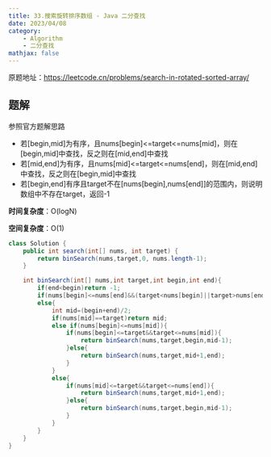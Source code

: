 ```yaml
---
title: 33.搜索旋转排序数组 - Java 二分查找
date: 2023/04/08
category: 
    - Algorithm
    - 二分查找
mathjax: false
---
```

原题地址：https://leetcode.cn/problems/search-in-rotated-sorted-array/

## 题解
参照官方题解思路
- 若[begin,mid]为有序，且nums[begin]<=target<=nums[mid]，则在[begin,mid]中查找，反之则在[mid,end]中查找
- 若[mid,end]为有序，且nums[mid]<=target<=nums[end]，则在[mid,end]中查找，反之则在[begin,mid]中查找
- 若[begin,end]有序且target不在[nums[begin],nums[end]]的范围内，则说明数组中不存在target，返回-1

**时间复杂度**：O(logN)

**空间复杂度**：O(1)

```java
class Solution {
    public int search(int[] nums, int target) {
        return binSearch(nums,target,0, nums.length-1);
    }

    int binSearch(int[] nums,int target,int begin,int end){
        if(end<begin)return -1;
        if(nums[begin]<=nums[end]&&(target<nums[begin]||target>nums[end]))return -1;
        else{
            int mid=(begin+end)/2;
            if(nums[mid]==target)return mid;
            else if(nums[begin]<=nums[mid]){
                if(nums[begin]<=target&&target<=nums[mid]){
                    return binSearch(nums,target,begin,mid-1);
                }else{
                    return binSearch(nums,target,mid+1,end);
                }
            }
            else{
                if(nums[mid]<=target&&target<=nums[end]){
                    return binSearch(nums,target,mid+1,end);
                }else{
                    return binSearch(nums,target,begin,mid-1);
                }
            }
        }
    }
}
```

